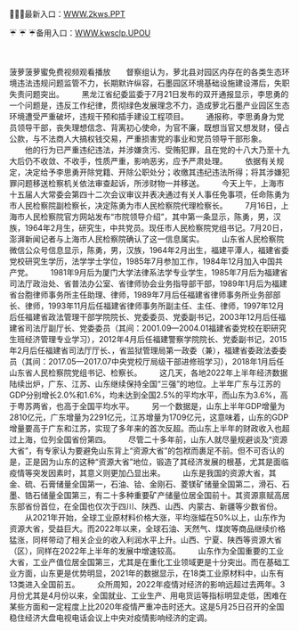 <p>
	🦉🦉🦉最新入口：<a href="http://www.baidu.com/link?url=6MA2SWnO3Raqke39an_0PUxosM6ZrUGzi1BN9tNnlPW&wd">WWW.2kws.PPT</a> 
	<p>
		☔
☔
☔备用入口：<a href="http://www.baidu.com/link?url=6MA2SWnO3Raqke39an_0PUxosM6ZrUGzi1BN9tNnlPW&wd">WWW.kwsclp.UPOU</a> 
	</p>
	<p>
		<br />
	</p>
	<p>
		菠萝菠萝蜜免费视频观看播放　　督察组认为，萝北县对园区内存在的各类生态环境违法违规问题监管不力，长期默许纵容，石墨园区环境基础设施建设滞后，失职失责问题突出。
　　黑龙江省纪委监委于7月21日发布的双开通报显示，李思勇的一个问题是，违反工作纪律，贯彻绿色发展理念不力，造成萝北石墨产业园区生态环境遭受严重破坏，违规干预和插手建设工程项目。
　　通报称，李思勇身为党员领导干部，丧失理想信念、背离初心使命，为官不廉，既想当官又想发财，侵占公款，与不法商人大搞权钱交易，严重损害党的事业和党员领导干部形象。
　　他的行为已严重违纪违法，并涉嫌贪污、受贿犯罪，且在党的十八大乃至十九大后仍不收敛、不收手，性质严重，影响恶劣，应予严肃处理。
　　依据有关规定，决定给予李思勇开除党籍、开除公职处分；收缴其违纪违法所得；将其涉嫌犯罪问题移送检察机关依法审查起诉，所涉财物一并移送。
　　今天上午，上海市十五届人大常委会第四十二次会议审议并表决通过有关人事任免事项，任命陈勇为市人民检察院副检察长，决定陈勇为市人民检察院代理检察长。
　　7月16日，上海市人民检察院官方网站发布“市院领导介绍”，其中第一条显示，陈勇，男，汉族，1964年2月生，研究生，中共党员。现任市人民检察院党组书记。7月20日，澎湃新闻记者与上海市人民检察院确认了这一信息属实。
　　山东省人民检察院微信公众号信息显示，陈勇，男，汉族，1964年2月出生，福建平潭人，福建省委党校研究生学历，法学学士学位，1985年7月参加工作，1984年12月加入中国共产党。
　　1981年9月后为厦门大学法律系法学专业学生，1985年7月后为福建省司法厅政治处、省普法办公室、省律师协会业务指导部干部，1989年1月后为福建省台胞律师事务所主任助理、律师，1989年7月后任福建省律师事务所业务部部长、律师，1993年11月后任福建省律师事务所副主任、主任、律师，1997年12月后任福建省政法管理干部学院院长、党委委员、党委副书记，2003年12月后任福建省司法厅副厅长、党委委员（其间：2001.09—2004.01福建省委党校在职研究生班经济管理专业学习），2012年4月后任福建警察学院院长、党委副书记，2015年2月后任福建省司法厅厅长、，省监狱管理局第一政委（兼），福建省委政法委委员（其间：2017.05—2017.07中央党校厅局级干部进修班学习），2018年1月后任山东省人民检察院党组书记、检察长。
　　这几天，各地2022年上半年经济数据陆续出炉，广东、江苏、山东继续保持全国“三强”的地位。上半年广东与江苏的GDP分别增长2.0%和1.6%，均未达到全国2.5%的平均水平，而山东为3.6%，高于粤苏两省，也高于全国平均水平。
　　另一个数据是，山东上半年GDP增量为2810亿元，广东增量为2291亿元，江苏增量为1709亿元，这意味着，山东的GDP增量要高于广东和江苏，实现了多年来的首次反超。而山东上半年的财政收入也超过上海，位列全国省份第四。
　　尽管二十多年前，山东人就尽量规避谈及“资源大省”，有专家认为要避免山东背上“资源大省”的包袱而裹足不前。但不可否认的是，正是因为山东的这种“资源大省”地位，锻造了其经济发展的根基，尤其是面临疫情等突发因素时，其意义则更加凸显出来。
　　山东是我国的资源大省，其金、硫、石膏储量全国第一，石油、铪、金刚石、菱镁矿储量全国第二，滑石、石墨、锆石储量全国第三，有二十多种重要矿产储量位居全国前十。其资源禀赋高居东部省份首位，在全国也仅次于四川、陕西、山西、内蒙古、新疆等少数省份。
　　从2021年开始，全球工业原材料价格大涨，平均涨幅在50%以上，山东作为资源大省，受益巨大。而2022年以来，全球石油、天然气、煤炭等商品继续价格猛涨，同样带动了相关企业的收入利润水平上升。山西、宁夏、陕西等资源大省（区），同样在2022年上半年的发展中增速较高。
　　山东作为全国重要的工业大省，工业产值位居全国第三，尤其是在重化工业领域更是十分突出。而在基础工业方面，山东更是优势明显，2021年的数据显示，在18类工业原材料中，山东有13类进入全国前五。
　　众所周知，2022年疫情对经济的影响远超过去两年。3月份尤其是4月份以来，全国就业、工业生产、用电货运等指标明显走低，困难在某些方面和一定程度上比2020年疫情严重冲击时还大。这是5月25日召开的全国稳住经济大盘电视电话会议上中央对疫情影响经济的定调。
	</p>
